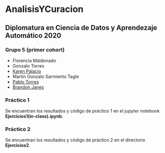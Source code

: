 # AnalisisYCuracion

## Diplomatura en Ciencia de Datos y Aprendezaje Automático 2020
### Grupo 5 (primer cohort)
* Florencia Maldonado
* Gonzalo Torres
* [Karen Palacio](github.com/karen-pal)
* Martin Gonzalo Sarmiento Tagle
* [Pablo Torres](https://github.com/Pablo-Glitch)
* [Brandon Janes](https://github.com/bubjanes)


### Práctico 1 

Se encuentran los resultados y código de práctico 1 en el jupyter notebook **Ejercicios1(in-class).ipynb**.

### Práctico 2

Se encuentran los resultados y código de práctico 2 en el directorio **Ejercicios2**.
